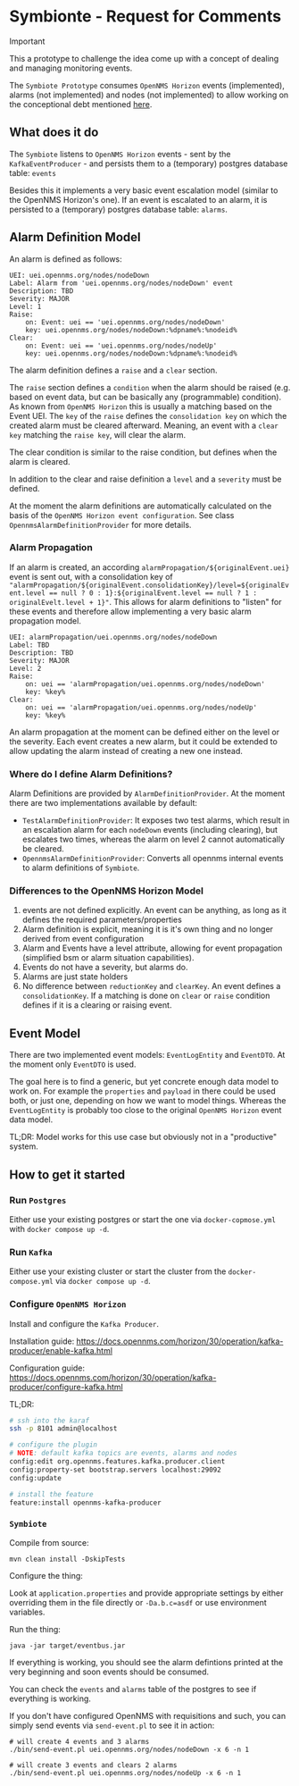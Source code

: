 # Symbionte - Request for Comments

> [!IMPORTANT]  
> This a prototype to challenge the idea come up with a concept of dealing and managing monitoring events.

The `Symbiote Prototype` consumes `OpenNMS Horizon` events (implemented), alarms (not implemented) and nodes (not implemented) to allow working on the conceptional debt mentioned [here](https://opennms.discourse.group/t/the-future-of-opennms-horizon/3952).

## What does it do

The `Symbiote` listens to `OpenNMS Horizon` events - sent by the `KafkaEventProducer` - and persists them to a (temporary) postgres database table: `events`

Besides this it implements a very basic event escalation model (similar to the OpenNMS Horizon's one). If an event is escalated to an alarm, it is persisted to a (temporary) postgres database table: `alarms`.

## Alarm Definition Model

An alarm is defined as follows:

```
UEI: uei.opennms.org/nodes/nodeDown
Label: Alarm from 'uei.opennms.org/nodes/nodeDown' event
Description: TBD
Severity: MAJOR
Level: 1
Raise:
    on: Event: uei == 'uei.opennms.org/nodes/nodeDown'
    key: uei.opennms.org/nodes/nodeDown:%dpname%:%nodeid%
Clear:
    on: Event: uei == 'uei.opennms.org/nodes/nodeUp'
    key: uei.opennms.org/nodes/nodeDown:%dpname%:%nodeid%
```

The alarm definition defines a `raise` and a `clear` section.

The `raise` section defines a `condition` when the alarm should be raised (e.g. based on event data, but can be basically any (programmable) condition).
As known from `OpenNMS Horizon` this is usually a matching based on the Event UEI.
The `key` of the `raise` defines the `consolidation key` on which the created alarm must be cleared afterward.
Meaning, an event with a `clear key` matching the `raise key`, will clear the alarm.

The clear condition is similar to the raise condition, but defines when the alarm is cleared.

In addition to the clear and raise definition a `level` and a `severity` must be defined.

At the moment the alarm definitions are automatically calculated on the basis of the `OpenNMS Horizon event configuration`. See class `OpennmsAlarmDefinitionProvider` for more details.

### Alarm Propagation

If an alarm is created, an according `alarmPropagation/${originalEvent.uei}` event is sent out, with a consolidation key of `"alarmPropagation/${originalEvent.consolidationKey}/level=${originalEvent.level == null ? 0 : 1}:${originalEvent.level == null ? 1 : originalEvelt.level + 1}"`.
This allows for alarm definitions to "listen" for these events and therefore allow implementing a very basic alarm propagation model.

```
UEI: alarmPropagation/uei.opennms.org/nodes/nodeDown
Label: TBD
Description: TBD
Severity: MAJOR
Level: 2
Raise:
    on: uei == 'alarmPropagation/uei.opennms.org/nodes/nodeDown'
    key: %key%
Clear:
    on: uei == 'alarmPropagation/uei.opennms.org/nodes/nodeUp'
    key: %key%
```

An alarm propagation at the moment can be defined either on the level or the severity. 
Each event creates a new alarm, but it could be extended to allow updating the alarm instead of creating a new one instead.

### Where do I define Alarm Definitions?

Alarm Definitions are provided by `AlarmDefinitionProvider`. 
At the moment there are two implementations available by default:
 - `TestAlarmDefinitionProvider`: It exposes two test alarms, which result in an escalation alarm for each `nodeDown` events (including clearing), but escalates two times, whereas the alarm on level 2 cannot automatically be cleared.
 - `OpennmsAlarmDefinitionProvider`: Converts all opennms internal events to alarm definitions of `Symbiote`.

### Differences to the OpenNMS Horizon Model

1. events are not defined explicitly. An event can be anything, as long as it defines the required parameters/properties
2. Alarm definition is explicit, meaning it is it's own thing and no longer derived from event configuration
3. Alarm and Events have a level attribute, allowing for event propagation (simplified bsm or alarm situation capabilities).
4. Events do not have a severity, but alarms do.
5. Alarms are just state holders
6. No difference between `reductionKey` and `clearKey`. An event defines a `consolidationKey`. If a matching is done on `clear` or `raise` condition defines if it is a clearing or raising event.

## Event Model

There are two implemented event models: `EventLogEntity` and `EventDTO`.
At the moment only `EventDTO` is used.

The goal here is to find a generic, but yet concrete enough data model to work on.
For example the `properties` and `payload` in there could be used both, or just one, depending on how we want to model things. Whereas the `EventLogEntity` is probably too close to the original `OpenNMS Horizon` event data model.

TL;DR: Model works for this use case but obviously not in a "productive" system.

## How to get it started

### Run `Postgres`

Either use your existing postgres or start the one via `docker-copmose.yml` with `docker compose up -d`.

### Run `Kafka`

Either use your existing cluster or start the cluster from the `docker-compose.yml` via `docker compose up -d`.

### Configure `OpenNMS Horizon`

Install and configure the `Kafka Producer`.

Installation guide: https://docs.opennms.com/horizon/30/operation/kafka-producer/enable-kafka.html

Configuration guide: https://docs.opennms.com/horizon/30/operation/kafka-producer/configure-kafka.html

TL;DR: 

```bash
# ssh into the karaf
ssh -p 8101 admin@localhost

# configure the plugin
# NOTE: default kafka topics are events, alarms and nodes
config:edit org.opennms.features.kafka.producer.client
config:property-set bootstrap.servers localhost:29092 
config:update

# install the feature
feature:install opennms-kafka-producer

```

### `Symbiote`

Compile from source:

`mvn clean install -DskipTests`

Configure the thing:

Look at `application.properties` and provide appropriate settings by either overriding them in the file directly or `-Da.b.c=asdf` or use environment variables.

Run the thing:

`java -jar target/eventbus.jar`

If everything is working, you should see the alarm defintions printed at the very beginning and soon events should be consumed.

You can check the `events` and `alarms` table of the postgres to see if everything is working.

If you don't have configured OpenNMS with requisitions and such, you can simply send events via `send-event.pl` to see it in action:

```
# will create 4 events and 3 alarms
./bin/send-event.pl uei.opennms.org/nodes/nodeDown -x 6 -n 1

# will create 3 events and clears 2 alarms
./bin/send-event.pl uei.opennms.org/nodes/nodeUp -x 6 -n 1
```
